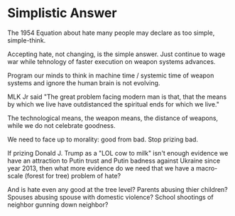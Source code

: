 # Simplistic Answer

The 1954 Equation about hate many people may declare as too simple, simple-think.

Accepting hate, not changing, is the simple answer. Just continue to wage war while tehnology of faster execution on weapon systems advances.

Program our minds to think in machine time / systemic time of weapon systems and ignore the human brain is not evolving.

MLK Jr said "The great problem facing modern man is that, that the means by which we live have outdistanced the spiritual ends for which we live."

The technological means, the weapon means, the distance of weapons, while we do not celebrate goodness.

We need to face up to morality: good from bad. Stop prizing bad.

If prizing Donald J. Trump as a "LOL cow to milk" isn't enough evidence we have an attraction to Putin trust and Putin badness against Ukraine since year 2013, then what more evidence do we need that we have a macro-scale (forest for tree) problem of hate?

And is hate even any good at the tree level? Parents abusing thier children? Spouses abusing spouse with domestic violence? School shootings of neighbor gunning down neighbor? 

